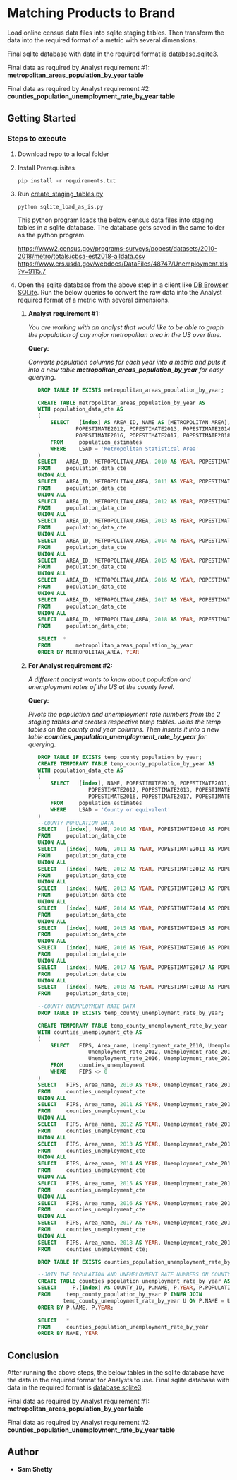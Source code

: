 # Matching Products to Brand

Load online census data files into sqlite staging tables. Then transform the data into the required format of a metric with several dimensions.

Final sqlite database with data in the required format is [database.sqlite3](https://github.com/samshetty/population-metrics/blob/master/database.sqlite3).

Final data as required by Analyst requirement #1: __metropolitan_areas_population_by_year table__

Final data as required by Analyst requirement #2: __counties_population_unemployment_rate_by_year table__


## Getting Started

### Steps to execute

1. Download repo to a local folder

2. Install Prerequisites

   ```
   pip install -r requirements.txt
   ```
   
3. Run [create_staging_tables.py](https://github.com/samshetty/population-metrics/blob/master/create_staging_tables.py)

   ```
   python sqlite_load_as_is.py
   ```

   This python program loads the below census data files into staging tables in a sqlite database. The database gets saved in the same folder as the python program.
   
   https://www2.census.gov/programs-surveys/popest/datasets/2010-2018/metro/totals/cbsa-est2018-alldata.csv
   https://www.ers.usda.gov/webdocs/DataFiles/48747/Unemployment.xls?v=9115.7

4. Open the sqlite database from the above step in a client like [DB Browser SQLite](https://sqlitebrowser.org/dl/). Run the below queries to convert the raw data into the Analyst required format of a metric with several dimensions.
    1. **Analyst requirement #1:**

         _You are working with an analyst that would like to be able to graph the population of any major metropolitan area in the US over time._
      
         **Query:**

         _Converts population columns for each year into a metric and puts it into a new table ___metropolitan_areas_population_by_year___ for easy querying._
       
         ```sql
            DROP TABLE IF EXISTS metropolitan_areas_population_by_year;

            CREATE TABLE metropolitan_areas_population_by_year AS
            WITH population_data_cte AS
            (
                SELECT   [index] AS AREA_ID, NAME AS [METROPOLITAN_AREA], POPESTIMATE2010, POPESTIMATE2011, 
                        POPESTIMATE2012, POPESTIMATE2013, POPESTIMATE2014, POPESTIMATE2015, 
                        POPESTIMATE2016, POPESTIMATE2017, POPESTIMATE2018
                FROM     population_estimates
                WHERE    LSAD = 'Metropolitan Statistical Area'
            ) 
            SELECT   AREA_ID, METROPOLITAN_AREA, 2010 AS YEAR, POPESTIMATE2010 AS POPULATION
            FROM     population_data_cte
            UNION ALL
            SELECT   AREA_ID, METROPOLITAN_AREA, 2011 AS YEAR, POPESTIMATE2011 AS POPULATION
            FROM     population_data_cte
            UNION ALL
            SELECT   AREA_ID, METROPOLITAN_AREA, 2012 AS YEAR, POPESTIMATE2012 AS POPULATION
            FROM     population_data_cte
            UNION ALL
            SELECT   AREA_ID, METROPOLITAN_AREA, 2013 AS YEAR, POPESTIMATE2013 AS POPULATION
            FROM     population_data_cte
            UNION ALL
            SELECT   AREA_ID, METROPOLITAN_AREA, 2014 AS YEAR, POPESTIMATE2014 AS POPULATION
            FROM     population_data_cte
            UNION ALL
            SELECT   AREA_ID, METROPOLITAN_AREA, 2015 AS YEAR, POPESTIMATE2015 AS POPULATION
            FROM     population_data_cte
            UNION ALL
            SELECT   AREA_ID, METROPOLITAN_AREA, 2016 AS YEAR, POPESTIMATE2016 AS POPULATION
            FROM     population_data_cte
            UNION ALL
            SELECT   AREA_ID, METROPOLITAN_AREA, 2017 AS YEAR, POPESTIMATE2017 AS POPULATION
            FROM     population_data_cte
            UNION ALL
            SELECT   AREA_ID, METROPOLITAN_AREA, 2018 AS YEAR, POPESTIMATE2018 AS POPULATION
            FROM     population_data_cte;

            SELECT 	* 
            FROM 		metropolitan_areas_population_by_year 
            ORDER BY METROPOLITAN_AREA, YEAR

         ```
    
    2. **For Analyst requirement #2:** 
    
         _A different analyst wants to know about population and unemployment rates of the US at the county level._

         **Query:**

         _Pivots the population and unemployment rate numbers from the 2 staging tables and creates respective temp tables. Joins the temp tables on the county and year columns. Then inserts it into a new table ___counties_population_unemployment_rate_by_year___ for querying._

         ```sql
            DROP TABLE IF EXISTS temp_county_population_by_year;
            CREATE TEMPORARY TABLE temp_county_population_by_year AS
            WITH population_data_cte AS
            (
                SELECT   [index], NAME, POPESTIMATE2010, POPESTIMATE2011, 
                            POPESTIMATE2012, POPESTIMATE2013, POPESTIMATE2014, POPESTIMATE2015, 
                            POPESTIMATE2016, POPESTIMATE2017, POPESTIMATE2018
                FROM     population_estimates
                WHERE    LSAD = 'County or equivalent'
            )
            --COUNTY POPULATION DATA
            SELECT   [index], NAME, 2010 AS YEAR, POPESTIMATE2010 AS POPULATION
            FROM     population_data_cte
            UNION ALL
            SELECT   [index], NAME, 2011 AS YEAR, POPESTIMATE2011 AS POPULATION
            FROM     population_data_cte
            UNION ALL
            SELECT   [index], NAME, 2012 AS YEAR, POPESTIMATE2012 AS POPULATION
            FROM     population_data_cte
            UNION ALL
            SELECT   [index], NAME, 2013 AS YEAR, POPESTIMATE2013 AS POPULATION
            FROM     population_data_cte
            UNION ALL
            SELECT   [index], NAME, 2014 AS YEAR, POPESTIMATE2014 AS POPULATION
            FROM     population_data_cte
            UNION ALL
            SELECT   [index], NAME, 2015 AS YEAR, POPESTIMATE2015 AS POPULATION
            FROM     population_data_cte
            UNION ALL
            SELECT   [index], NAME, 2016 AS YEAR, POPESTIMATE2016 AS POPULATION
            FROM     population_data_cte
            UNION ALL
            SELECT   [index], NAME, 2017 AS YEAR, POPESTIMATE2017 AS POPULATION
            FROM     population_data_cte
            UNION ALL
            SELECT   [index], NAME, 2018 AS YEAR, POPESTIMATE2018 AS POPULATION
            FROM     population_data_cte;

            --COUNTY UNEMPLOYMENT RATE DATA
            DROP TABLE IF EXISTS temp_county_unemployment_rate_by_year;

            CREATE TEMPORARY TABLE temp_county_unemployment_rate_by_year AS
            WITH counties_unemployment_cte AS
            (
                SELECT   FIPS, Area_name, Unemployment_rate_2010, Unemployment_rate_2011, 
                            Unemployment_rate_2012, Unemployment_rate_2013, Unemployment_rate_2014, Unemployment_rate_2015, 
                            Unemployment_rate_2016, Unemployment_rate_2017, Unemployment_rate_2018
                FROM     counties_unemployment
                WHERE    FIPS <> 0
            )
            SELECT   FIPS, Area_name, 2010 AS YEAR, Unemployment_rate_2010 AS UNEMPLOYMENT_RATE
            FROM     counties_unemployment_cte
            UNION ALL
            SELECT   FIPS, Area_name, 2011 AS YEAR, Unemployment_rate_2011 AS UNEMPLOYMENT_RATE
            FROM     counties_unemployment_cte
            UNION ALL
            SELECT   FIPS, Area_name, 2012 AS YEAR, Unemployment_rate_2012 AS UNEMPLOYMENT_RATE
            FROM     counties_unemployment_cte
            UNION ALL
            SELECT   FIPS, Area_name, 2013 AS YEAR, Unemployment_rate_2013 AS UNEMPLOYMENT_RATE
            FROM     counties_unemployment_cte
            UNION ALL
            SELECT   FIPS, Area_name, 2014 AS YEAR, Unemployment_rate_2014 AS UNEMPLOYMENT_RATE
            FROM     counties_unemployment_cte
            UNION ALL
            SELECT   FIPS, Area_name, 2015 AS YEAR, Unemployment_rate_2015 AS UNEMPLOYMENT_RATE
            FROM     counties_unemployment_cte
            UNION ALL
            SELECT   FIPS, Area_name, 2016 AS YEAR, Unemployment_rate_2016 AS UNEMPLOYMENT_RATE
            FROM     counties_unemployment_cte
            UNION ALL
            SELECT   FIPS, Area_name, 2017 AS YEAR, Unemployment_rate_2017 AS UNEMPLOYMENT_RATE
            FROM     counties_unemployment_cte
            UNION ALL
            SELECT   FIPS, Area_name, 2018 AS YEAR, Unemployment_rate_2018 AS UNEMPLOYMENT_RATE
            FROM     counties_unemployment_cte;

            DROP TABLE IF EXISTS counties_population_unemployment_rate_by_year;

            --JOIN THE POPULATION AND UNEMPLOYMENT RATE NUMBERS ON COUNTY AND YEAR AND INSERT INTO FINAL TABLE
            CREATE TABLE counties_population_unemployment_rate_by_year AS
            SELECT     P.[index] AS COUNTY_ID, P.NAME, P.YEAR, P.POPULATION, U.UNEMPLOYMENT_RATE
            FROM     temp_county_population_by_year P INNER JOIN
                    temp_county_unemployment_rate_by_year U ON P.NAME = U.Area_name AND P.YEAR = U.YEAR
            ORDER BY P.NAME, P.YEAR;

            SELECT   *
            FROM     counties_population_unemployment_rate_by_year
            ORDER BY NAME, YEAR

         ```

## Conclusion

After running the above steps, the below tables in the sqlite database have the data in the required format for Analysts to use. Final sqlite database with data in the required format is [database.sqlite3](https://github.com/samshetty/population-metrics/blob/master/database.sqlite3).

Final data as required by Analyst requirement #1: __metropolitan_areas_population_by_year table__

Final data as required by Analyst requirement #2: __counties_population_unemployment_rate_by_year table__

## Author

* **Sam Shetty** 

